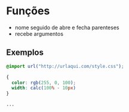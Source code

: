 # Funções

* nome seguido de abre e fecha parenteses
* recebe argumentos

## Exemplos

```css
@import url("http://urlaqui.com/style.css");

{
  color: rgb(255, 0, 100);
  width: calc(100% - 10px)
}

...